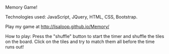 Memory Game! 

Technologies used: JavaScript, JQuery, HTML, CSS, Bootstrap. 

Play my game at http://lisaloop.github.io/Memory/

How to play: 
Press the "shuffle" button to start the timer and shuffle the tiles on the board. Click on the tiles and try to match them all before the time runs out! 



